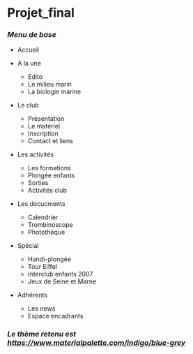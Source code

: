 # Projet_final

### ***Menu de base***

* Accueil
* A la une
  * Edito
  * Le milieu marin
  * La biologie marine

* Le club
  * Présentation
  * Le matériel
  * Inscription
  * Contact et liens

* Les activités
  * Les formations
  * Plongée enfants
  * Sorties
  * Activités club

* Les docucments
  * Calendrier
  * Trombinoscope
  * Photothèque

* Spécial
  * Handi-plongée
  * Tour Eiffel
  * Interclub enfants 2007
  * Jeux de Seine et Marne
  
* Adhérents
  * Les news
  * Espace encadrants
  
  
### *Le thème retenu est https://www.materialpalette.com/indigo/blue-grey*
